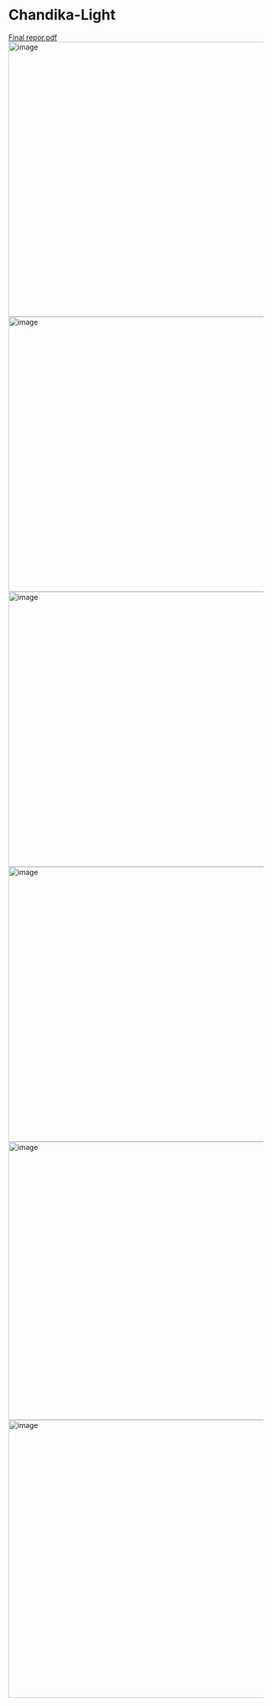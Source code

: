 # Chandika-Light
[Final repor.pdf](https://github.com/user-attachments/files/21898579/Final.repor.pdf)
<img width="966" height="543" alt="image" src="https://github.com/user-attachments/assets/58b3aa11-6af5-4d85-b498-8c601347a089" />
<img width="966" height="543" alt="image" src="https://github.com/user-attachments/assets/9c5248ed-337d-4a14-a46d-abbc7bca1dc6" />
<img width="966" height="543" alt="image" src="https://github.com/user-attachments/assets/be9b3d4a-3edc-45ac-9b6c-61c4c979aaeb" />
<img width="966" height="543" alt="image" src="https://github.com/user-attachments/assets/949a5177-f55d-4228-9407-de49a5a060d3" />
<img width="975" height="549" alt="image" src="https://github.com/user-attachments/assets/8563e6cc-1b74-4154-9de1-3f645cb2ac04" />
<img width="975" height="549" alt="image" src="https://github.com/user-attachments/assets/73109fb6-baf3-40f4-b0ce-ff18ecf2dd87" />
